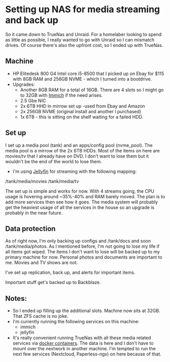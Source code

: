 # Setting up NAS for media streaming and back up

So it came down to TrueNas and Unraid. For a homelaber looking to spend as little as possible, I really wanted to go with Unraid so I can mismatch drives. Of course there's also the upfront cost, so I ended up with TrueNas.

## Machine

- HP Elitedesk 800 G4 Intel core i5-8500 that I picked up on Ebay for $115 with 8GB RAM and 256GB NVME - which I turned into a bootdrive.
- Upgrades:
  - Another 8GB RAM for a total of 16GB. There are 4 slots so I might go to 32GB with [Immich](https://github.com/immich-app/immich) if the need arises.
  - 2.5 Gbe NIC
  - 2x 6TB HHD in mirrow set up -used from Ebay and Amazon
  - 2x 256GB NVME (original install and another I purchased)
  - 1x 6TB - this is sitting on the shelf waiting for a failed HDD.

## Set up

I set up a media pool (tank) and an apps/config pool (nvme_pool).
The media pool is a mirrow of the 2x 6TB HDDs. Most of the items on here are movies/tv that I already have on DVD. I don't want to lose them
but it wouldn't be the end of the world to lose them.

- I'm using [Jellyfin](https://jellyfin.org/) for streaming with the following mapping:

/tank/media/movies
/tank/media/tv

The set up is simple and works for now. With 4 streams going, the CPU usage is hovering around ~35%-40% and RAM barely moved. The plan is to add more services then see how it goes. The media system will probably get the heaviest usage of all the services in the house so an upgrade is probably in the near future.

## Data protection

As of right now, I'm only backing up configs and /tank/docs and soon /tank/media/photos. As I mentioned before, I'm not going to lose my life if all items got wiped. The items I don't want to lose will be backed up to my primary machine for now. Personal photos and documents are important to me. Movies and TV shows are not.

I've set up replication, back up, and alerts for important items.

Important stuff get's backed up to Backblaze.

## Notes:

- So I ended up filling up the additional slots. Machine now sits at 32GB. That ZFS cache is no joke.
- I'm currently running the following services on this machine:
  - immich
  - jellyfin
- It's really convenient running TrueNas with all these media related services via [docker containers](https://technotim.live/posts/truenas-docker-pro/). The data is here and I don't have to mount over the nextwork in another machine. I'm tempted to run the next few services (Nextcloud, Paperless-ngx) on here because of that.
